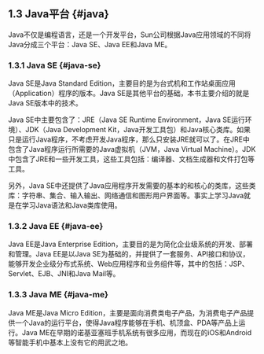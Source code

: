 ## 1.3 Java平台 {#java}

Java不仅是编程语言，还是一个开发平台，Sun公司根据Java应用领域的不同将Java分成三个平台：Java SE、Java EE和Java ME。

### 1.3.1 Java SE {#java-se}

Java SE是Java Standard Edition，主要目的是为台式机和工作站桌面应用（Application）程序的版本。Java SE是其他平台的基础，本书主要介绍的就是Java SE版本中的技术。

Java SE中主要包含了：JRE（Java SE Runtime Environment，Java SE运行环境）、JDK（Java Development Kit，Java开发工具包）和Java核心类库。如果只是运行Java程序，不考虑开发Java程序，那么只安装JRE就可以了。在JRE中包含了Java程序运行所需要的Java虚拟机（JVM，Java Virtual Machine）。JDK中包含了JRE和一些开发工具，这些工具包括：编译器、文档生成器和文件打包等工具。

另外，Java SE中还提供了Java应用程序开发需要的基本的和核心的类库，这些类库：字符串、集合、输入输出、网络通信和图形用户界面等。事实上学习Java就是在学习Java语法和Java类库使用。

### 1.3.2 Java EE {#java-ee}

Java EE是Java Enterprise Edition，主要目的是为简化企业级系统的开发、部署和管理。Java EE是以Java SE为基础的，并提供了一套服务、API接口和协议，能够开发企业级分布式系统、Web应用程序和业务组件等，其中的包括：JSP、Servlet、EJB、JNI和Java Mail等。

### 1.3.3 Java ME {#java-me}

Java ME是Java Micro Edition，主要是面向消费类电子产品，为消费电子产品提供一个Java的运行平台，使得Java程序能够在手机、机顶盒、PDA等产品上运行。Java ME在早期的诺基亚塞班手机系统有很多应用，而现在的iOS和Android等智能手机中基本上没有它的用武之地。